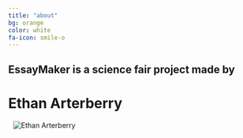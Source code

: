 ```yaml
---
title: "about"
bg: orange
color: white
fa-icon: smile-o
---
```


## EssayMaker is a science fair project made by

# Ethan Arterberry

<div class="subtlecircle sectiondivider-big"> 
	  <img src="http://i.imgur.com/3cg9GSX.jpg" alt="Ethan Arterberry" style="padding:0 10px;" />
</div>

